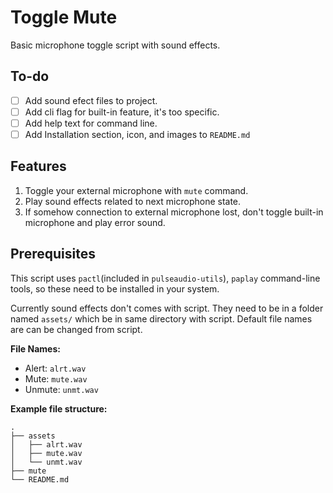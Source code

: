 # Toggle Mute

Basic microphone toggle script with sound effects.

## To-do

- [ ] Add sound efect files to project.
- [ ] Add cli flag for built-in feature, it's too specific.
- [ ] Add help text for command line.
- [ ] Add Installation section, icon, and images to `README.md`

## Features

1. Toggle your external microphone with `mute` command.
2. Play sound effects related to next microphone state.
3. If somehow connection to external microphone lost, don't toggle built-in microphone and play error sound.

## Prerequisites

This script uses `pactl`(included in `pulseaudio-utils`), `paplay` command-line tools, so these need to be installed in your system.

Currently sound effects don't comes with script. They need to be in a folder named `assets/` which be in same directory with script. Default file names are can be changed from script. 

**File Names:**
- Alert: `alrt.wav`
- Mute: `mute.wav`
- Unmute: `unmt.wav`

**Example file structure:**
```
.
├── assets
│   ├── alrt.wav
│   ├── mute.wav
│   └── unmt.wav
├── mute
└── README.md
``` 